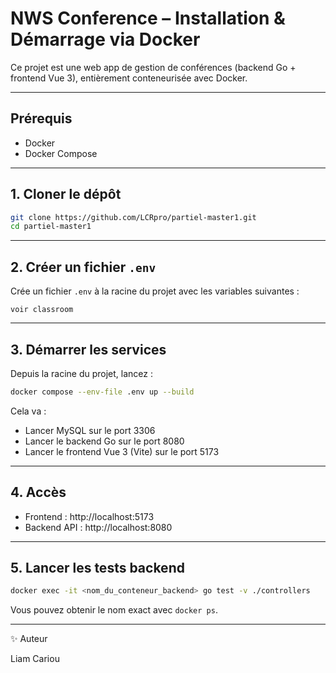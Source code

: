 # NWS Conference – Installation & Démarrage via Docker

Ce projet est une web app de gestion de conférences (backend Go + frontend Vue 3), entièrement conteneurisée avec Docker.

--------------------------------
## Prérequis

- Docker
- Docker Compose

--------------------------------
## 1. Cloner le dépôt

```bash
git clone https://github.com/LCRpro/partiel-master1.git
cd partiel-master1
```

--------------------------------
## 2. Créer un fichier `.env`

Crée un fichier `.env` à la racine du projet avec les variables suivantes :

```dotenv
voir classroom
```



--------------------------------
## 3. Démarrer les services

Depuis la racine du projet, lancez :

```bash
docker compose --env-file .env up --build
```

Cela va :
- Lancer MySQL sur le port 3306
- Lancer le backend Go sur le port 8080
- Lancer le frontend Vue 3 (Vite) sur le port 5173

--------------------------------
## 4. Accès

- Frontend : http://localhost:5173  
- Backend API : http://localhost:8080

--------------------------------
## 5. Lancer les tests backend

```bash
docker exec -it <nom_du_conteneur_backend> go test -v ./controllers
```

Vous pouvez obtenir le nom exact avec `docker ps`.

--------------------------------
✨ Auteur

Liam Cariou
